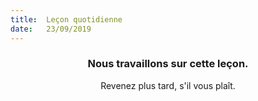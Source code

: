 ```yaml
---
title:  Leçon quotidienne
date:   23/09/2019
---
```


### <center>Nous travaillons sur cette leçon.</center>
<center>Revenez plus tard, s'il vous plaît.</center>